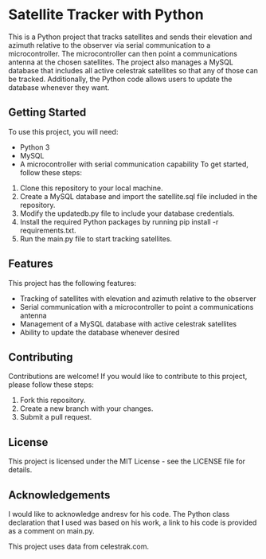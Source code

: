 # Satellite Tracker with Python
This is a Python project that tracks satellites and sends their elevation and azimuth relative to the observer via serial communication to a microcontroller. The
microcontroller can then point a communications antenna at the chosen satellites. The project also manages a MySQL database that includes all active celestrak 
satellites so that any of those can be tracked. Additionally, the Python code allows users to update the database whenever they want.
## Getting Started
To use this project, you will need:
* Python 3
* MySQL
* A microcontroller with serial communication capability
To get started, follow these steps:
1. Clone this repository to your local machine.
2. Create a MySQL database and import the satellite.sql file included in the repository.
3. Modify the updatedb.py file to include your database credentials.
4. Install the required Python packages by running pip install -r requirements.txt.
5. Run the main.py file to start tracking satellites.
## Features
This project has the following features:
* Tracking of satellites with elevation and azimuth relative to the observer
* Serial communication with a microcontroller to point a communications antenna
* Management of a MySQL database with active celestrak satellites
* Ability to update the database whenever desired
## Contributing
Contributions are welcome! If you would like to contribute to this project, please follow these steps:
1. Fork this repository.
2. Create a new branch with your changes.
3. Submit a pull request.
## License
This project is licensed under the MIT License - see the LICENSE file for details.
## Acknowledgements
I would like to acknowledge andresv for his code. The Python class declaration that I used was based on his work, a link to his code is provided as a comment on 
main.py.

This project uses data from celestrak.com.
